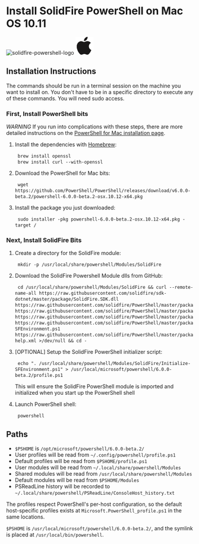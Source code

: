 # Install SolidFire PowerShell on Mac OS 10.11

![solidfire-powershell-logo](../../Installer/product.png) ![apple-logo](apple-logo-small.png)

## Installation Instructions

The commands should be run in a terminal session on the machine you want to install on. You don't have to be in a specific directory to execute any of these commands. You will need sudo access. 

### First, Install PowerShell bits

*WARNING* If you run into complications with these steps, there are more detailed instructions on the [PowerShell for Mac installation page](https://github.com/PowerShell/PowerShell/blob/master/docs/installation/linux.md#macos-1012). 

1. Install the dependencies with [Homebrew](http://brew.sh/):

        brew install openssl
        brew install curl --with-openssl

1. Download the PowerShell for Mac bits:

        wget https://github.com/PowerShell/PowerShell/releases/download/v6.0.0-beta.2/powershell-6.0.0-beta.2-osx.10.12-x64.pkg

1. Install the package you just downloaded:

        sudo installer -pkg powershell-6.0.0-beta.2-osx.10.12-x64.pkg -target / 
    
### Next, Install SolidFire Bits

1. Create a directory for the SolidFire module:

        mkdir -p /usr/local/share/powershell/Modules/SolidFire

1. Download the SolidFire Powershell Module dlls from GitHub:

        cd /usr/local/share/powershell/Modules/SolidFire && curl --remote-name-all https://raw.githubusercontent.com/solidfire/sdk-dotnet/master/package/SolidFire.SDK.dll https://raw.githubusercontent.com/solidfire/PowerShell/master/packages/Newtonsoft.Json.dll https://raw.githubusercontent.com/solidfire/PowerShell/master/packages/SolidFire.dll https://raw.githubusercontent.com/solidfire/PowerShell/master/packages/SolidFire.psd1 https://raw.githubusercontent.com/solidfire/PowerShell/master/packages/Initialize-SFEnvironment.ps1 https://raw.githubusercontent.com/solidfire/PowerShell/master/packages/SolidFire.dll-help.xml >/dev/null && cd -
   
1. [OPTIONAL] Setup the SolidFire PowerShell initializer script:

	    echo ". /usr/local/share/powershell/Modules/SolidFire/Initialize-SFEnvironment.ps1" > /usr/local/microsoft/powershell/6.0.0-beta.2/profile.ps1
	
	This will ensure the SolidFire PowerShell module is imported and initialized when you start up the PowerShell shell 

1. Launch PowerShell shell:

        powershell

## Paths

* `$PSHOME` is `/opt/microsoft/powershell/6.0.0-beta.2/`
* User profiles will be read from `~/.config/powershell/profile.ps1`
* Default profiles will be read from `$PSHOME/profile.ps1`
* User modules will be read from `~/.local/share/powershell/Modules`
* Shared modules will be read from `/usr/local/share/powershell/Modules`
* Default modules will be read from `$PSHOME/Modules`
* PSReadLine history will be recorded to `~/.local/share/powershell/PSReadLine/ConsoleHost_history.txt`

The profiles respect PowerShell's per-host configuration,
so the default host-specific profiles exists at `Microsoft.PowerShell_profile.ps1` in the same locations.

`$PSHOME` is `/usr/local/microsoft/powershell/6.0.0-beta.2/`,
and the symlink is placed at `/usr/local/bin/powershell`.
